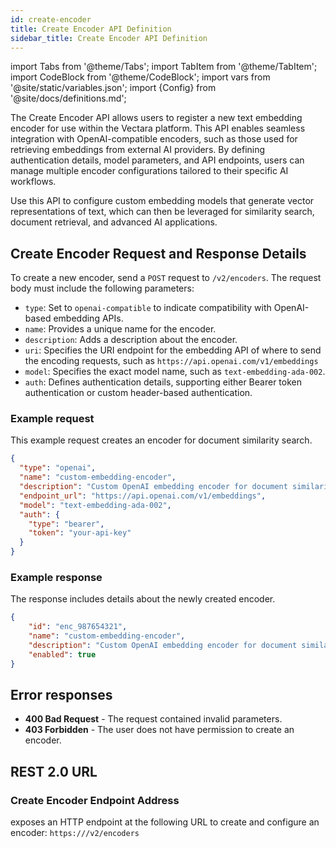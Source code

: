 ```yaml
---
id: create-encoder
title: Create Encoder API Definition
sidebar_title: Create Encoder API Definition
---
```


import Tabs from '@theme/Tabs';
import TabItem from '@theme/TabItem';
import CodeBlock from '@theme/CodeBlock';
import vars from '@site/static/variables.json';
import {Config} from '@site/docs/definitions.md';

The Create Encoder API allows users to register a new text embedding encoder 
for use within the Vectara platform. This API enables seamless integration 
with OpenAI-compatible encoders, such as those used for retrieving embeddings 
from external AI providers. By defining authentication details, model 
parameters, and API endpoints, users can manage multiple encoder 
configurations tailored to their specific AI workflows.

Use this API to configure custom embedding models that generate vector 
representations of text, which can then be leveraged for similarity search, 
document retrieval, and advanced AI applications.

## Create Encoder Request and Response Details

To create a new encoder, send a `POST` request to `/v2/encoders`. The request body 
must include the following parameters:

* `type`: Set to `openai-compatible` to indicate compatibility with OpenAI-based 
  embedding APIs.
* `name`: Provides a unique name for the encoder.
* `description`: Adds a description about the encoder.
* `uri`: Specifies the URI endpoint for the embedding API of where to send the encoding 
  requests, such as `https://api.openai.com/v1/embeddings`
* `model`: Specifies the exact model name, such as `text-embedding-ada-002`.
* `auth`: Defines authentication details, supporting either Bearer token 
  authentication or custom header-based authentication.

### Example request

This example request creates an encoder for document similarity search.

```json
{
  "type": "openai",
  "name": "custom-embedding-encoder",
  "description": "Custom OpenAI embedding encoder for document similarity search.",
  "endpoint_url": "https://api.openai.com/v1/embeddings",
  "model": "text-embedding-ada-002",
  "auth": {
    "type": "bearer",
    "token": "your-api-key"
  }
}
```

### Example response

The response includes details about the newly created encoder.

```json
{
    "id": "enc_987654321",
    "name": "custom-embedding-encoder",
    "description": "Custom OpenAI embedding encoder for document similarity search.",
    "enabled": true
}
```


## Error responses

* **400 Bad Request** - The request contained invalid parameters.
* **403 Forbidden** - The user does not have permission to create an encoder.

## REST 2.0 URL

### Create Encoder Endpoint Address

<Config v="names.product"/> exposes an HTTP endpoint at the following URL to 
create and configure an encoder:
<code>https://<Config v="domains.rest.indexing"/>/v2/encoders</code>

